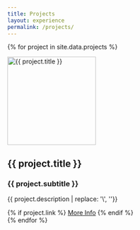 ```yaml
---
title: Projects
layout: experience
permalink: /projects/
---
```


{% for project in site.data.projects %}
  <div class="card" id="{{ project.id }}">
    <img class="card-pic" src="{{ project.image }}" alt="{{ project.title }}" height="200" width="200">
    <h2 class="card-title">{{ project.title }}</h2>
    <h3 class="card-subtitle">{{ project.subtitle }}</h3>
    <p class="card-description">{{ project.description | replace: '\', ''}}</p>
    {% if project.link %}
      <a class="card-button" href="{{ project.link }}">More Info</a>
    {% endif %}
  </div>
{% endfor %}
